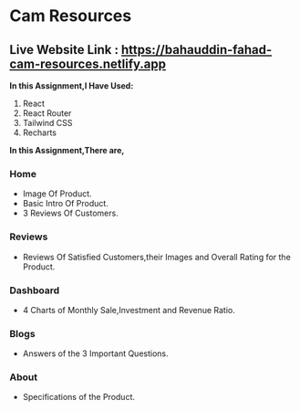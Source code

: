 # Cam Resources

## Live Website Link : https://bahauddin-fahad-cam-resources.netlify.app

**In this Assignment,I Have Used:**

1. React
2. React Router
3. Tailwind CSS
4. Recharts

**In this Assignment,There are,**

### Home

- Image Of Product.
- Basic Intro Of Product.
- 3 Reviews Of Customers.

### Reviews

- Reviews Of Satisfied Customers,their Images and Overall Rating for the Product.

### Dashboard

- 4 Charts of Monthly Sale,Investment and Revenue Ratio.

### Blogs

- Answers of the 3 Important Questions.

### About

- Specifications of the Product.

